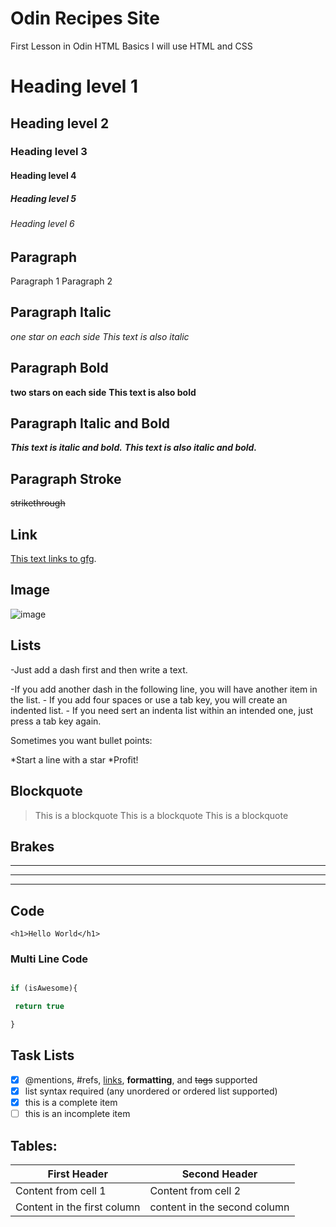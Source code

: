 # Odin Recipes Site
First Lesson in Odin HTML Basics
I will use HTML and CSS

# Heading level 1
## Heading level 2
### Heading level 3
#### Heading level 4
##### Heading level 5
###### Heading level 6

## Paragraph
Paragraph 1
Paragraph 2

## Paragraph Italic
*one star on each side*
_This text is also italic_

## Paragraph Bold
**two stars on each side**
__This text is also bold__

## Paragraph Italic and Bold
***This text is italic and bold.***
___This text is also italic and bold.___

## Paragraph Stroke
~~strikethrough~~

## Link
[This text links to gfg](https://write.geeksforgeeks.org/).

## Image
![image](https://media.geeksforgeeks.org/wp-content/cdn-uploads/20210914130327/100-Days-of-Code-with-GFG-Get-Committed-to-a-Challenge.png)

## Lists
-Just add a dash first and then write a text.

-If you add another dash in the following line, you will have another item in the list.
    - If you add four spaces or use a tab key, you will create an indented list.
        - If you need sert an indenta list within an intended one, just press a tab key again.

Sometimes you want bullet points:

*Start a line with a star 
*Profit!

## Blockquote
> This is a blockquote
> This is a blockquote
> This is a blockquote


## Brakes
---
* * *
___

## Code
`<h1>Hello World</h1>`

### Multi Line Code
```javascript

if (isAwesome){

 return true

}

```

## Task Lists

- [x] @mentions, #refs, [links](), **formatting**, and <del>tags</del> supported
- [x] list syntax required (any unordered or ordered list supported) 
- [x] this is a complete item 
- [ ] this is an incomplete item 

## Tables:

First Header | Second Header 
 ------------ | ------------- 
Content from cell 1 | Content from cell 2 
Content in the first column | content in the second column 

